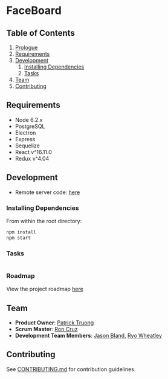 # FaceBoard

## Table of Contents

1. [Prologue](#prologue)
1. [Requirements](#requirements)
1. [Development](#development)
    1. [Installing Dependencies](#installing-dependencies)
    1. [Tasks](#tasks)
1. [Team](#team)
1. [Contributing](#contributing)

## Requirements

- Node 6.2.x
- PostgreSQL
- Electron
- Express
- Sequelize
- React v^16.11.0
- Redux v^4.04

## Development

- Remote server code: [here](https://github.com/Faceboard/Faceboard-static)

### Installing Dependencies

From within the root directory:

```sh
npm install
npm start
```

### Tasks

```

```

### Roadmap

View the project roadmap [here](https://github.com/HRR17-Cauliflower/FaceBoard/issues)

## Team

- __Product Owner__: [Patrick Truong](https://github.com/vget98)
- __Scrum Master__: [Ron Cruz](https://github.com/Ronolibert)
- __Development Team Members__: [Jason Bland](https://github.com/tylerwebworx),
  [Ryo Wheatley](https://github.com/ryo-capricorn92)

## Contributing

See [CONTRIBUTING.md](CONTRIBUTING.md) for contribution guidelines.

